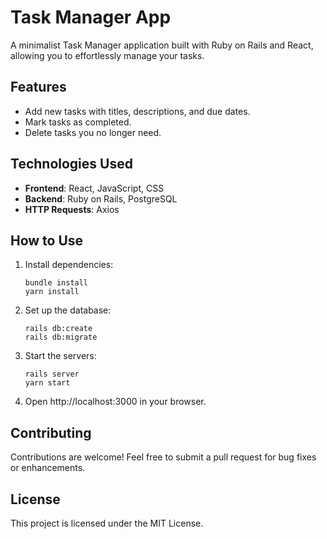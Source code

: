 # Task Manager App

A minimalist Task Manager application built with Ruby on Rails and React, allowing you to effortlessly manage your tasks.

## Features

- Add new tasks with titles, descriptions, and due dates.
- Mark tasks as completed.
- Delete tasks you no longer need.

## Technologies Used

- **Frontend**: React, JavaScript, CSS 
- **Backend**: Ruby on Rails, PostgreSQL
- **HTTP Requests**: Axios

## How to Use

1. Install dependencies:

   ```
   bundle install
   yarn install

2. Set up the database:
    ```
   rails db:create
   rails db:migrate

3. Start the servers:
    ```
   rails server
   yarn start

4. Open http://localhost:3000 in your browser.

## Contributing
Contributions are welcome! Feel free to submit a pull request for bug fixes or enhancements.

## License
This project is licensed under the MIT License.